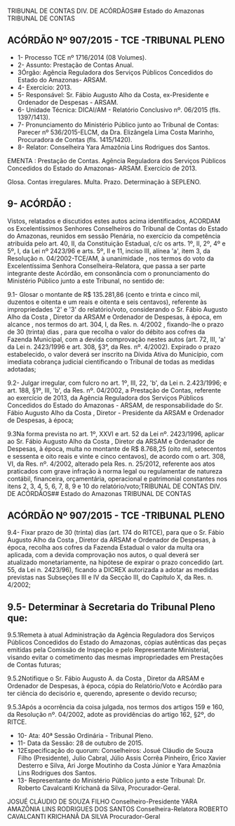 TRIBUNAL DE CONTAS DIV. DE ACÓRDÃOS## Estado do Amazonas TRIBUNAL DE CONTAS

## ACÓRDÃO Nº 907/2015 - TCE -TRIBUNAL PLENO

- 1- Processo TCE nº 1716/2014 (08 Volumes).
- 2- Assunto: Prestação de Contas Anual.
- 3Órgão: Agência  Reguladora  dos  Serviços  Públicos  Concedidos  do  Estado  do Amazonas- ARSAM.
- 4- Exercício: 2013.
- 5-  Responsável: Sr.  Fábio  Augusto  Alho  da  Costa,  ex-Presidente  e  Ordenador  de Despesas - ARSAM.
- 6- Unidade Técnica: DICAI/AM - Relatório Conclusivo nº. 06/2015 (fls. 1397/1413).
- 7-  Pronunciamento  do Ministério Público  junto  ao Tribunal  de Contas: Parecer  nº 536/2015-ELCM,  da  Dra.  Elizângela  Lima  Costa  Marinho,  Procuradora  de  Contas  (fls. 1415/1420).
- 8- Relator: Conselheira Yara Amazônia Lins Rodrigues dos Santos.

EMENTA : Prestação de Contas. Agência Reguladora dos Serviços Públicos Concedidos do Estado do Amazonas- ARSAM. Exercício de 2013.

Glosa. Contas irregulares. Multa. Prazo. Determinação à SEPLENO.

## 9- ACÓRDÃO :

Vistos, relatados e discutidos estes autos acima identificados, ACORDAM os Excelentíssimos Senhores Conselheiros do Tribunal de Contas do Estado do Amazonas, reunidos em sessão Plenária, no exercício da competência atribuída pelo art.  40,  II, da Constituição Estadual, c/c os arts. 1º, II, 2º, 4º e 5º, I, da Lei nº 2423/96 e arts. 5º, II e 11, inciso  III,  alínea  'a',  item  3,  da  Resolução  n.  04/2002-TCE/AM, à  unanimidade ,  nos termos do voto da Excelentíssima Senhora Conselheira-Relatora, que passa a ser parte integrante deste Acórdão, em consonância com o pronunciamento do Ministério Público junto a este Tribunal, no sentido de:

9.1-  Glosar o  montante  de R$  135.281,86 (cento  e  trinta  e  cinco  mil, duzentos e oitenta e um reais e oitenta e seis centavos), referente às impropriedades '2' e '3' do relatório/voto, considerando o Sr. Fábio  Augusto  Alho da Costa ,  Diretor  da ARSAM e Ordenador de Despesas, à época, em alcance , nos termos do art. 304, I, da Res.  n.  4/2002 , fixando-lhe  o prazo  de  30  (trinta)  dias ,  para  que  recolha  o  valor  do débito aos cofres da Fazenda Municipal, com a devida comprovação nestes autos (art. 72,  III,  'a'  da  Lei  n.  2423/1996  e  art.  308,  §3°,  da  Res.  nº.  4/2002).  Expirado  o prazo estabelecido,  o  valor  deverá  ser  inscrito  na  Dívida  Ativa  do  Município,  com  imediata cobrança judicial cientificando o Tribunal de todas as medidas adotadas;

9.2- Julgar irregular, com fulcro no art. 1º, III, 22, 'b', da Lei n. 2.423/1996; e art. 188, §1º, III, 'b', da Res. nº. 04/2002, a Prestação de Contas, referente ao exercício de  2013,  da  Agência  Reguladora  dos  Serviços  Públicos  Concedidos  do  Estado  do Amazonas - ARSAM, de responsabilidade do Sr. Fábio Augusto Alho da Costa , Diretor - Presidente da ARSAM e Ordenador de Despesas, à época;

9.3Na forma prevista no art. 1º, XXVI e art. 52 da Lei nº. 2423/1996, aplicar ao Sr. Fábio Augusto Alho da Costa , Diretor da ARSAM e Ordenador de Despesas, à época, multa no montante de R$ 8.768,25 (oito mil, setecentos e sessenta e oito reais e vinte e cinco centavos), de acordo com o art. 308, VI, da Res. nº. 4/2002, alterado pela Res.  n.  25/2012,  referente  aos  atos  praticados  com  grave  infração  à  norma  legal  ou regulamentar  de  natureza  contábil,  financeira,  orçamentária,  operacional  e  patrimonial constantes nos itens 2, 3, 4, 5, 6, 7, 8, 9 e 10 do relatório/voto;TRIBUNAL DE CONTAS DIV. DE ACÓRDÃOS## Estado do Amazonas TRIBUNAL DE CONTAS

## ACÓRDÃO Nº 907/2015 - TCE -TRIBUNAL PLENO

9.4- Fixar prazo de 30 (trinta) dias (art. 174 do RITCE), para que o Sr. Fábio Augusto Alho da Costa , Diretor da ARSAM e Ordenador de Despesas, à época, recolha aos  cofres da Fazenda  Estadual  o  valor da multa ora aplicada, com  a  devida comprovação nos autos, o qual deverá ser atualizado monetariamente,  na hipótese de expirar o prazo concedido (art. 55, da Lei n. 2423/96), ficando  a DICREX autorizada a adotar as medidas previstas nas Subseções III e IV da Secção III, do Capítulo X, da Res. n. 4/2002;

## 9.5- Determinar à Secretaria do Tribunal Pleno que:

9.5.1Remeta  à  atual Administração  da  Agência  Reguladora  dos Serviços  Públicos  Concedidos  do  Estado  do  Amazonas,  cópias  autênticas  das  peças emitidas pela Comissão de Inspeção e pelo Representante  Ministerial,  visando evitar o cometimento das mesmas impropriedades em Prestações de Contas futuras;

9.5.2Notifique o Sr. Fábio Augusto A. da Costa , Diretor da ARSAM e Ordenador de Despesas, à época, cópia do Relatório/Voto e Acórdão para ter ciência do decisório e, querendo, apresente o devido recurso;

9.5.3Após a ocorrência da coisa julgada, nos termos dos artigos 159 e 160, da Resolução nº. 04/2002, adote as providências do artigo 162, §2º, do RITCE.

- 10- Ata: 40ª Sessão Ordinária - Tribunal Pleno.
- 11- Data da Sessão: 28 de outubro de 2015.
- 12Especificação do quorum: Conselheiros: Josué Cláudio de Souza Filho (Presidente), Julio Cabral, Júlio  Assis Corrêa Pinheiro, Érico Xavier Desterro e Silva, Ari Jorge Moutinho da Costa Júnior e Yara Amazônia Lins Rodrigues dos Santos.
- 13- Representante do Ministério Público junto a este Tribunal: Dr. Roberto Cavalcanti Krichanã da Silva, Procurador-Geral.

JOSUÉ CLÁUDIO DE SOUZA FILHO Conselheiro-Presidente YARA AMAZÔNIA LINS RODRIGUES DOS SANTOS Conselheira-Relatora ROBERTO CAVALCANTI KRICHANÃ DA SILVA Procurador-Geral